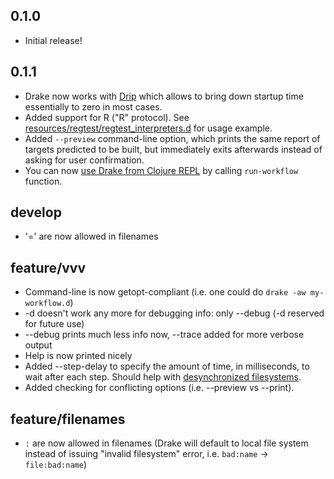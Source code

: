 ## 0.1.0

 * Initial release!

## 0.1.1

 * Drake now works with [Drip](https://github.com/Factual/drake/wiki/Faster-startup:-Drake-with-Drip) which allows to bring down startup time essentially to zero in most cases. 
 * Added support for R ("R" protocol). See [resources/regtest/regtest_interpreters.d](https://github.com/Factual/drake/blob/develop/resources/regtest/regtest_interpreters.d) for usage example.
 * Added ```--preview``` command-line option, which prints the same report of targets predicted to be built, but immediately exits afterwards instead of asking for user confirmation.
 * You can now [use Drake from Clojure REPL](https://github.com/Factual/drake/wiki/Drake-on-the-REPL) by calling ```run-workflow``` function.
 
## develop

 * '=' are now allowed in filenames

## feature/vvv

 * Command-line is now getopt-compliant (i.e. one could do ```drake -aw my-workflow.d```)
 * -d doesn't work any more for debugging info: only --debug (-d reserved for future use)
 * --debug prints much less info now, --trace added for more verbose output
 * Help is now printed nicely
 * Added --step-delay to specify the amount of time, in milliseconds, to wait after each step. Should help with [desynchronized filesystems](https://github.com/Factual/drake/issues/15).
 * Added checking for conflicting options (i.e. --preview vs --print).

## feature/filenames

 * ```:``` are now allowed in filenames (Drake will default to local file system instead of issuing "invalid filesystem" error, i.e. ```bad:name``` -> ```file:bad:name```)
